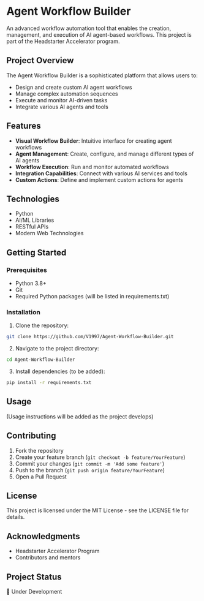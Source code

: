 # Agent Workflow Builder

An advanced workflow automation tool that enables the creation, management, and execution of AI agent-based workflows. This project is part of the Headstarter Accelerator program.

## Project Overview

The Agent Workflow Builder is a sophisticated platform that allows users to:
- Design and create custom AI agent workflows
- Manage complex automation sequences
- Execute and monitor AI-driven tasks
- Integrate various AI agents and tools

## Features

- **Visual Workflow Builder**: Intuitive interface for creating agent workflows
- **Agent Management**: Create, configure, and manage different types of AI agents
- **Workflow Execution**: Run and monitor automated workflows
- **Integration Capabilities**: Connect with various AI services and tools
- **Custom Actions**: Define and implement custom actions for agents

## Technologies

- Python
- AI/ML Libraries
- RESTful APIs
- Modern Web Technologies

## Getting Started

### Prerequisites

- Python 3.8+
- Git
- Required Python packages (will be listed in requirements.txt)

### Installation

1. Clone the repository:
```bash
git clone https://github.com/V1997/Agent-Workflow-Builder.git
```

2. Navigate to the project directory:
```bash
cd Agent-Workflow-Builder
```

3. Install dependencies (to be added):
```bash
pip install -r requirements.txt
```

## Usage

(Usage instructions will be added as the project develops)

## Contributing

1. Fork the repository
2. Create your feature branch (`git checkout -b feature/YourFeature`)
3. Commit your changes (`git commit -m 'Add some feature'`)
4. Push to the branch (`git push origin feature/YourFeature`)
5. Open a Pull Request

## License

This project is licensed under the MIT License - see the LICENSE file for details.

## Acknowledgments

- Headstarter Accelerator Program
- Contributors and mentors

## Project Status

🚧 Under Development